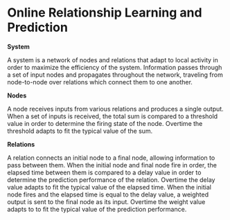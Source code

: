# Online Relationship Learning and Prediction

__System__

A system is a network of nodes and relations that adapt to local activity in order to maximize the efficiency of the system. Information passes through a set of input nodes and propagates throughout the network, traveling from node-to-node over relations which connect them to one another.

__Nodes__

A node receives inputs from various relations and produces a single output. When a set of inputs is received, the total sum is compared to a threshold value in order to determine the firing state of the node. Overtime the threshold adapts to fit the typical value of the sum.

__Relations__

A relation connects an initial node to a final node, allowing information to pass between them. When the initial node and final node fire in order, the elapsed time between them is compared to a delay value in order to determine the prediction performance of the relation. Overtime the delay value adapts to fit the typical value of the elapsed time.
When the initial node fires and the elapsed time is equal to the delay value, a weighted output is sent to the final node as its input. Overtime the weight value adapts to to fit the typical value of the prediction performance.

